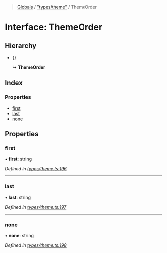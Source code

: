 > [Globals](../README.md) / ["types/theme"](../modules/_types_theme_.md) / ThemeOrder

# Interface: ThemeOrder

## Hierarchy

* {}

  ↳ **ThemeOrder**

## Index

### Properties

* [first](_types_theme_.themeorder.md#first)
* [last](_types_theme_.themeorder.md#last)
* [none](_types_theme_.themeorder.md#none)

## Properties

### first

•  **first**: string

*Defined in [types/theme.ts:196](https://github.com/kenoxa/beamwind/blob/main/packages/beamwind/src/types/theme.ts#L196)*

___

### last

•  **last**: string

*Defined in [types/theme.ts:197](https://github.com/kenoxa/beamwind/blob/main/packages/beamwind/src/types/theme.ts#L197)*

___

### none

•  **none**: string

*Defined in [types/theme.ts:198](https://github.com/kenoxa/beamwind/blob/main/packages/beamwind/src/types/theme.ts#L198)*
